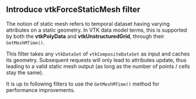 ## Introduce vtkForceStaticMesh filter

The notion of static mesh refers to temporal dataset having varying attributes
on a static geometry. In VTK data model terms, this is supported by both the
**vtkPolyData** and **vtkUnstructuredGrid**, through their `GetMeshMTime()`.

This filter takes any `vtkDataSet` of `vtkCompositeDataSet` as input and caches its geometry.
Subsequent requests will only lead to attributes update, thus leading to a valid
static mesh output (as long as the number of points / cells stay the same).

It is up to following filters to use the `GetMeshMTime()` method for performance
improvements.
